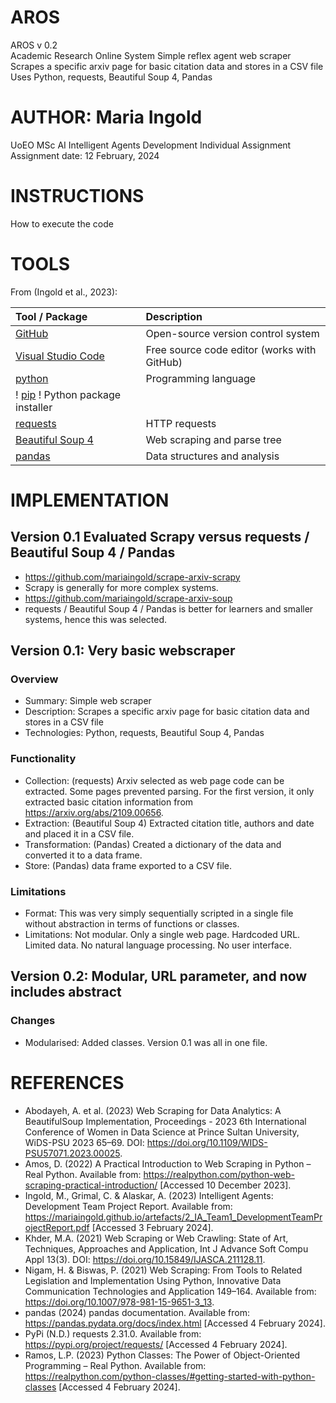 # AROS
AROS v 0.2  
Academic Research Online System 
Simple reflex agent web scraper  
Scrapes a specific arxiv page for basic citation data and stores in a CSV file  
Uses Python, requests, Beautiful Soup 4, Pandas   

# AUTHOR: Maria Ingold
UoEO MSc AI Intelligent Agents Development Individual Assignment  
Assignment date: 12 February, 2024  

# INSTRUCTIONS
How to execute the code  

# TOOLS

From (Ingold et al., 2023):  

| Tool / Package	                                            | Description                                   |
|:--------------------------------------------------------------|:----------------------------------------------|
| [GitHub](https://github.com/)                                 | Open-source version control system            |
| [Visual Studio Code](https://code.visualstudio.com/)          | Free source code editor (works with GitHub)   |
| [python](https://www.python.org/)                             | Programming language                          |
! [pip](https://pypi.org/project/pip/)                          ! Python package installer                      |
| [requests](https://pypi.org/project/requests/)                | HTTP requests                                 |
| [Beautiful Soup 4](https://pypi.org/project/beautifulsoup4/)  | Web scraping and parse tree                   |
| [pandas](https://pypi.org/project/pandas/)                    | Data structures and analysis                  |

# IMPLEMENTATION
## Version 0.1 Evaluated Scrapy versus requests / Beautiful Soup 4 / Pandas
* https://github.com/mariaingold/scrape-arxiv-scrapy
* Scrapy is generally for more complex systems. 
* https://github.com/mariaingold/scrape-arxiv-soup 
* requests / Beautiful Soup 4 / Pandas is better for learners and smaller systems, hence this was selected. 
## Version 0.1: Very basic webscraper 
### Overview
* Summary: Simple web scraper
* Description: Scrapes a specific arxiv page for basic citation data and stores in a CSV file  
* Technologies: Python, requests, Beautiful Soup 4, Pandas  
### Functionality
* Collection: (requests) Arxiv selected as web page code can be extracted. Some pages prevented parsing. For the first version, it only extracted basic citation information from https://arxiv.org/abs/2109.00656.  
* Extraction: (Beautiful Soup 4) Extracted citation title, authors and date and placed it in a CSV file. 
* Transformation: (Pandas) Created a dictionary of the data and converted it to a data frame.
* Store: (Pandas) data frame exported to a CSV file.
### Limitations 
* Format: This was very simply sequentially scripted in a single file without abstraction in terms of functions or classes.
* Limitations: Not modular. Only a single web page. Hardcoded URL. Limited data. No natural language processing. No user interface.
## Version 0.2: Modular, URL parameter, and now includes abstract
### Changes
* Modularised: Added classes. Version 0.1 was all in one file. 

# REFERENCES
* Abodayeh, A. et al. (2023) Web Scraping for Data Analytics: A BeautifulSoup Implementation, Proceedings - 2023 6th International Conference of Women in Data Science at Prince Sultan University, WiDS-PSU 2023  65–69. DOI: https://doi.org/10.1109/WIDS-PSU57071.2023.00025.
* Amos, D. (2022) A Practical Introduction to Web Scraping in Python – Real Python. Available from: https://realpython.com/python-web-scraping-practical-introduction/ [Accessed 10 December 2023].
* Ingold, M., Grimal, C. & Alaskar, A. (2023) Intelligent Agents: Development Team Project Report. Available from: https://mariaingold.github.io/artefacts/2_IA_Team1_DevelopmentTeamProjectReport.pdf [Accessed 3 February 2024].
* Khder, M.A. (2021) Web Scraping or Web Crawling: State of Art, Techniques, Approaches and Application, Int J Advance Soft Compu Appl  13(3). DOI: https://doi.org/10.15849/IJASCA.211128.11.
* Nigam, H. & Biswas, P. (2021) Web Scraping: From Tools to Related Legislation and Implementation Using Python, Innovative Data Communication Technologies and Application  149–164. Available from: https://doi.org/10.1007/978-981-15-9651-3_13.
* pandas (2024) pandas documentation. Available from: https://pandas.pydata.org/docs/index.html [Accessed 4 February 2024].
* PyPi (N.D.) requests 2.31.0. Available from: https://pypi.org/project/requests/ [Accessed 4 February 2024].
* Ramos, L.P. (2023) Python Classes: The Power of Object-Oriented Programming – Real Python. Available from: https://realpython.com/python-classes/#getting-started-with-python-classes [Accessed 4 February 2024].
 
